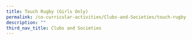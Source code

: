 ```yaml
---
title: Touch Rugby (Girls Only)
permalink: /co-curricular-activities/Clubs-and-Societies/touch-rugby
description: ""
third_nav_title: Clubs and Societies
---
```

